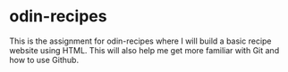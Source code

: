 # odin-recipes
This is the assignment for odin-recipes where I will build a basic recipe website using HTML. This will also help me get more familiar with Git and how to use Github.
